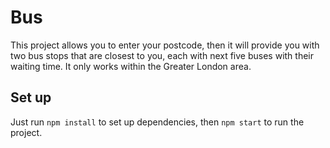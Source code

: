 # Bus

This project allows you to enter your postcode, then it will provide you with two bus stops that are closest to you, each with next five buses with their waiting time. It only works within the Greater London area. 

## Set up
Just run `npm install` to set up dependencies, then `npm start` to run the project. 